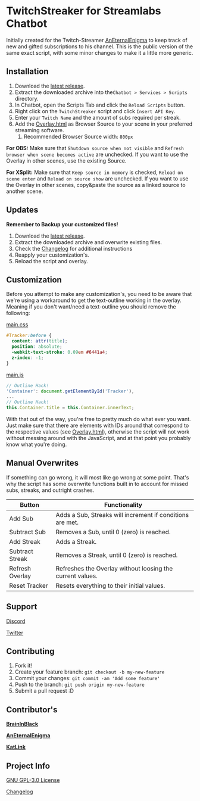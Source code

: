 # TwitchStreaker for Streamlabs Chatbot

Initially created for the Twitch-Streamer [AnEternalEnigma](http://twitch.tv/AnEternalEnigma) to keep track of new and gifted subscriptions to his channel. This is the public version of the same exact script, with some minor changes to make it a little more generic.

## Installation

1. Download the [latest release](http://github.com/BrainInBlack/TwitchStreaker/releases/latest).
2. Extract the downloaded archive into the```Chatbot > Services > Scripts``` directory.
3. In Chatbot, open the Scripts Tab and click the ```Reload Scripts``` button.
4. Right click on the ```TwitchStreaker``` script and click ```Insert API Key```.
5. Enter your ```Twitch Name``` and the amount of subs required per streak.
6. Add the [Overlay.html](Overlay.html) as Browser Source to your scene in your preferred streaming software.
   1. Recommended Browser Source width: ```800px```

**For OBS:** Make sure that ```Shutdown source when not visible``` and ```Refresh browser when scene becomes active``` are unchecked. If you want to use the Overlay in other scenes, use the existing Source.

**For XSplit:** Make sure that ```Keep source in memory``` is checked, ```Reload on scene enter``` and ```Reload on source show``` are unchecked. If you want to use the Overlay in other scenes, copy&paste the source as a linked source to another scene.

## Updates

**Remember to Backup your customized files!**

1. Download the [latest release](http://github.com/BrainInBlack/TwitchStreaker/releases/latest).
2. Extract the downloaded archive and overwrite existing files.
3. Check the [Changelog](CHANGELOG.md) for additional instructions
4. Reapply your customization's.
5. Reload the script and overlay.

## Customization

Before you attempt to make any customization's, you need to be aware that we're using a workaround to get the text-outline working in the overlay. Meaning if you don't want/need a text-outline you should remove the following:

[main.css](Overlay/main.css)
```CSS
#Tracker:before {
  content: attr(title);
  position: absolute;
  -webkit-text-stroke: 0.09em #6441a4;
  z-index: -1;
}
```

[main.js](Overlay/main.js)
```Javascript
// Outline Hack!
'Container': document.getElementById('Tracker'),
...
// Outline Hack!
this.Container.title = this.Container.innerText;
```

With that out of the way, you're free to pretty much do what ever you want. Just make sure that there are elements with IDs around that correspond to the respective values (see [Overlay.html](Overlay.html)), otherwise the script will not work without messing around with the JavaScript, and at that point you probably know what you're doing.

## Manual Overwrites

If something can go wrong, it will most like go wrong at some point. That's why the script has some overwrite functions built in to account for missed subs, streaks, and outright crashes.

Button | Functionality
-------|--------------
Add Sub | Adds a Sub, Streaks will increment if conditions are met.
Subtract Sub | Removes a Sub, until 0 (zero) is reached.
Add Streak | Adds a Streak.
Subtract Streak | Removes a Streak, until 0 (zero) is reached.
Refresh Overlay | Refreshes the Overlay without loosing the current values.
Reset Tracker | Resets everything to their initial values.

## Support

[Discord](https://discord.gg/HWTaady)

[Twitter](http://twitter.com/BrainInBlack)

## Contributing

1. Fork it!
2. Create your feature branch: `git checkout -b my-new-feature`
3. Commit your changes: `git commit -am 'Add some feature'`
4. Push to the branch: `git push origin my-new-feature`
5. Submit a pull request :D

## Contributor's

[**BrainInBlack**](https://github.com/BrainInBlack)

[**AnEternalEnigma**](http://twitch.tv/AnEternalEnigma)

[**KatLink**](http://twitch.tv/KatLink)

## Project Info

[GNU GPL-3.0 License](LICENSE.md)

[Changelog](CHANGELOG.md)
